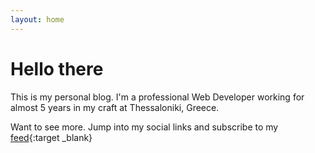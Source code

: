```yaml
---
layout: home
---
```

# Hello there

This is my personal blog. I'm a professional Web Developer working for almost 5 years in my craft at Thessaloniki, Greece.

Want to see more. Jump into my social links and subscribe to my [feed](/feed){:target _blank}
